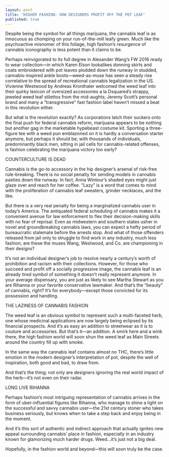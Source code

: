 ```yaml
---
layout: post
title: 'HIGHER FASHION: HOW DESIGNERS PROFIT OFF THE POT LEAF'
published: true
---
```


Despite being the symbol for all things marijuana, the cannabis leaf is as innocuous as chomping on your run-of-the-mill leafy green. Much like the psychoactive misnomer of this foliage, high fashion’s resurgence of cannabis iconography is less potent than it claims to be.

Perhaps reinvigorated to its full degree in Alexander Wang’s FW 2016 ready to wear collection—in which Karen Elson lookalikes donning skirts and coats embroidered with pot leaves plodded down the runway in studded, cannabis-inspired ankle boots—weed-as-muse has seen a steady rise correlative to the spread of recreational cannabis legalization in the US. Vivienne Westwood by Andreas Kronthaler welcomed the weed leaf into their quirky lexicon of oversized accessories a la Dsquared’s strappy, jeweled weed leaf stilettos from the mid-aughts; Jeremy Scott’s personal brand and many a “transgressive” fast fashion label haven’t missed a beat in this revolution either.

But what is the revolution exactly? As corporations latch their suckers onto the final push for federal cannabis reform, marijuana appears to be nothing but another gag in the marketable hypebeast costume kit. Sporting a three-figure tee with a weed pun emblazoned on it is hardly a conversation starter anymore, but perhaps it should be; with thousands of individuals, predominantly black men, sitting in jail cells for cannabis-related offenses, is fashion celebrating the marijuana victory too early?

COUNTERCULTURE IS DEAD

Cannabis is the go-to accessory in the hip designer’s arsenal of risk-free rule-breaking. There is no social penalty for sending models in cannabis pasties down the runway. In fact, Anna Wintour’s shaded eyes might just glaze over and reach for her coffee. “Lazy” is a word that comes to mind with the proliferation of cannabis leaf sweaters, grinder necklaces, and the like.

But there is a very real penalty for being a marginalized cannabis user in today’s America. The antiquated federal scheduling of cannabis makes it a convenient avenue for law enforcement to flex their decision-making skills with no fear of reprisal. Even as midwestern and southern states usher in novel and groundbreaking cannabis laws, you can expect a hefty period of bureaucratic stalemate before the arrests stop. And what of those offenders released from jail only to struggle to find work in any industry, much less fashion; are these the muses Wang, Westwood, and Co. are championing in their designs?

It’s not an individual designer’s job to resolve nearly a century’s worth of prohibition and racism with their collections. However, for those who succeed and profit off a socially progressive image, the cannabis leaf is an already tired symbol of something it doesn’t really represent anymore. In your average dispensary, you are just as likely to see Martha Stewart as you are Rihanna or your favorite conservative lawmaker. And that’s the “beauty” of cannabis, right? It’s for everybody—except those convicted for its possession and handling. 

THE LAZINESS OF CANNABIS FASHION

The weed leaf is an obvious symbol to represent such a multi-faceted herb, one whose medicinal applications are now largely being eclipsed by its financial prospects. And it’s as easy an addition to streetwear as it is to couture and accessories. But that’s it—an addition. A smirk here and a wink there, the high fashion world will soon shun the weed leaf as Main Streets around the country fill up with smoke. 

In the same way the cannabis leaf contains almost no THC, there’s little emotion in the modern designer’s interpretation of pot, despite the well of inspiration, both good and bad, to draw from. 

And that’s the thing; not only are designers ignoring the real world impact of the herb—it’s not even on their radar. 

LONG LIVE RIHANNA

Perhaps fashion’s most intriguing representation of cannabis arrives in the form of uber-influential figures like Rihanna, who manage to shine a light on the successful and savvy cannabis user—the 21st century stoner who takes business seriously, but knows when to take a step back and enjoy being in the moment. 

And it’s this sort of authentic and indirect approach that actually ignites new appeal surrounding cannabis’ place in fashion, especially in an industry known for glamorizing much harder drugs. Weed...it’s just not a big deal. 

Hopefully, in the fashion world and beyond—this will soon truly be the case. 
